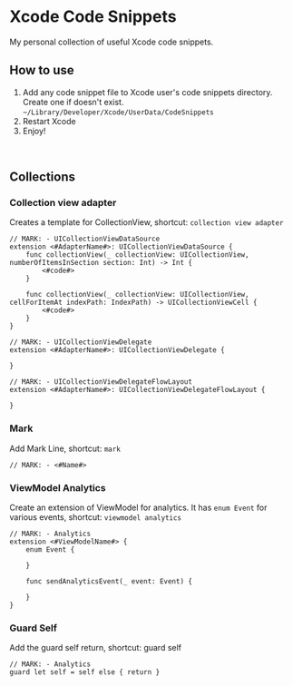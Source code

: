 # Xcode Code Snippets

My personal collection of useful Xcode code snippets.

## How to use
1. Add any code snippet file to Xcode user's code snippets directory. Create one if doesn't exist.
```~/Library/Developer/Xcode/UserData/CodeSnippets```
2. Restart Xcode
3. Enjoy!

<br>

## Collections

### Collection view adapter
Creates a template for CollectionView, shortcut: ```collection view adapter```
```
// MARK: - UICollectionViewDataSource
extension <#AdapterName#>: UICollectionViewDataSource {
    func collectionView(_ collectionView: UICollectionView, numberOfItemsInSection section: Int) -> Int {
        <#code#>
    }
    
    func collectionView(_ collectionView: UICollectionView, cellForItemAt indexPath: IndexPath) -> UICollectionViewCell {
        <#code#>
    }
}

// MARK: - UICollectionViewDelegate
extension <#AdapterName#>: UICollectionViewDelegate {
    
}

// MARK: - UICollectionViewDelegateFlowLayout
extension <#AdapterName#>: UICollectionViewDelegateFlowLayout {
    
}
```

### Mark
Add Mark Line, shortcut: ```mark```
```
// MARK: - <#Name#>
```

### ViewModel Analytics
Create an extension of ViewModel for analytics. It has ```enum Event``` for various events, shortcut: ```viewmodel analytics```
```
// MARK: - Analytics
extension <#ViewModelName#> {
    enum Event {
        
    }
    
    func sendAnalyticsEvent(_ event: Event) {
        
    }
}
```

### Guard Self
Add the guard self return, shortcut: guard self
```
// MARK: - Analytics
guard let self = self else { return }
```